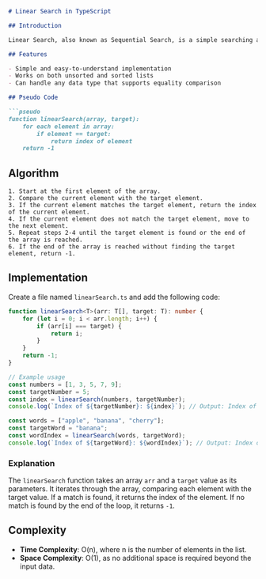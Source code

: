 ```markdown
# Linear Search in TypeScript

## Introduction

Linear Search, also known as Sequential Search, is a simple searching algorithm that checks every element in a list until the desired element is found or the list ends. This algorithm is straightforward and works well for small or unsorted lists.

## Features

- Simple and easy-to-understand implementation
- Works on both unsorted and sorted lists
- Can handle any data type that supports equality comparison

## Pseudo Code

```pseudo
function linearSearch(array, target):
    for each element in array:
        if element == target:
            return index of element
    return -1
```

## Algorithm

```algorithm
1. Start at the first element of the array.
2. Compare the current element with the target element.
3. If the current element matches the target element, return the index of the current element.
4. If the current element does not match the target element, move to the next element.
5. Repeat steps 2-4 until the target element is found or the end of the array is reached.
6. If the end of the array is reached without finding the target element, return -1.
```

## Implementation

Create a file named `linearSearch.ts` and add the following code:

```typescript
function linearSearch<T>(arr: T[], target: T): number {
    for (let i = 0; i < arr.length; i++) {
        if (arr[i] === target) {
            return i;
        }
    }
    return -1;
}

// Example usage
const numbers = [1, 3, 5, 7, 9];
const targetNumber = 5;
const index = linearSearch(numbers, targetNumber);
console.log(`Index of ${targetNumber}: ${index}`); // Output: Index of 5: 2

const words = ["apple", "banana", "cherry"];
const targetWord = "banana";
const wordIndex = linearSearch(words, targetWord);
console.log(`Index of ${targetWord}: ${wordIndex}`); // Output: Index of banana: 1
```

### Explanation

The `linearSearch` function takes an array `arr` and a `target` value as its parameters. It iterates through the array, comparing each element with the target value. If a match is found, it returns the index of the element. If no match is found by the end of the loop, it returns `-1`.

## Complexity

- **Time Complexity**: O(n), where n is the number of elements in the list.
- **Space Complexity**: O(1), as no additional space is required beyond the input data.
```
